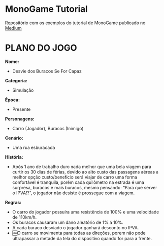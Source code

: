 # MonoGame Tutorial
Repositório com os exemplos do tutorial de MonoGame publicado no [Medium](https://medium.com/@ronildo.souza/monogame-tutorial-parte-1-introdu%C3%A7%C3%A3o-6e1a3f4d973f)

# PLANO DO JOGO

**Nome:**

 - Desvie dos Buracos Se For Capaz

**Categoria:**

- Simulação

**Época:**

- Presente

**Personagens:**

- Carro (Jogador), Buracos (Inimigo)

**Cenário:**

- Uma rua esburacada

**História:**

- Após 1 ano de trabalho duro nada melhor que uma bela viagem para curtir os 30 dias de férias, devido ao alto custo das passagens aéreas a melhor opção custo/beneficio será viajar de carro uma forma confortável é tranquila, porém cada quilômetro  na estrada é uma surpresa, buracos é mais buracos, mesmo pensando: “Para que server o IPVA!?”, o jogador não desiste é prossegue com a viagem.

**Regras:**

- O carro do jogador possuíra uma resistência de 100% e uma velocidade de 110km/h.
- Os buracos causaram um dano aleatório de 1% á 10%.
- A cada buraco desviado o jogador ganhará desconto no IPVA.
- :new:O carro se movimenta para todas as direções, porem não pode ultrapassar a metade da tela do dispositivo quando for para a frente.
